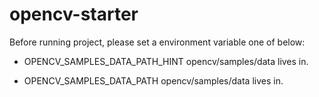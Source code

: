 # opencv-starter

Before running project, please set a environment variable one of below:

- OPENCV_SAMPLES_DATA_PATH_HINT  opencv/samples/data lives in.

- OPENCV_SAMPLES_DATA_PATH opencv/samples/data lives in.
